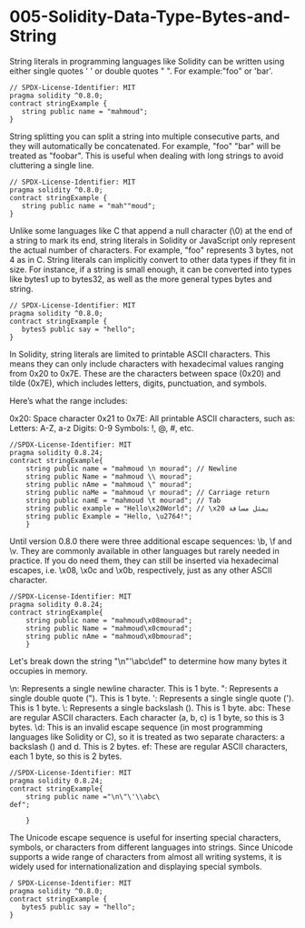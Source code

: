 # 005-Solidity-Data-Type-Bytes-and-String
String literals in programming languages like Solidity can be written using either single quotes ' ' or double quotes " ". For example:"foo" or 'bar'.
```solidity
// SPDX-License-Identifier: MIT
pragma solidity ^0.8.0;
contract stringExample {
   string public name = "mahmoud";
}
```
String splitting
you can split a string into multiple consecutive parts, and they will automatically be concatenated. For example, "foo" "bar" will be treated as "foobar". This is useful when dealing with long strings to avoid cluttering a single line.
```solidity
// SPDX-License-Identifier: MIT
pragma solidity ^0.8.0;
contract stringExample {
   string public name = "mah""moud";
}
```
Unlike some languages like C that append a null character (\0) at the end of a string to mark its end, string literals in Solidity or JavaScript only represent the actual number of characters. For example, "foo" represents 3 bytes, not 4 as in C.
String literals can implicitly convert to other data types if they fit in size. For instance, if a string is small enough, it can be converted into types like bytes1 up to bytes32, as well as the more general types bytes and string.

```solidity
// SPDX-License-Identifier: MIT
pragma solidity ^0.8.0;
contract stringExample {
   bytes5 public say = "hello";
}
```
In Solidity, string literals are limited to printable ASCII characters. This means they can only include characters with hexadecimal values ranging from 0x20 to 0x7E. These are the characters between space (0x20) and tilde (0x7E), which includes letters, digits, punctuation, and symbols.

Here’s what the range includes:

0x20: Space character
0x21 to 0x7E: All printable ASCII characters, such as:
Letters: A-Z, a-z
Digits: 0-9
Symbols: !, @, #, etc.
```solidity
//SPDX-License-Identifier: MIT
pragma solidity 0.8.24;
contract stringExample{
    string public name = "mahmoud \n mourad"; // Newline
    string public Name = "mahmoud \\ mourad";
    string public nAme = "mahmoud \" mourad";
    string public naMe = "mahmoud \r mourad"; // Carriage return
    string public namE = "mahmoud \t mourad"; // Tab
    string public example = "Hello\x20World"; // \x20 يمثل مسافة
    string public Example = "Hello, \u2764!"; 
    }
```
Until version 0.8.0 there were three additional escape sequences: \b, \f and \v. They are commonly available in other languages but rarely needed in practice. If you do need them, they can still be inserted via hexadecimal escapes, i.e. \x08, \x0c and \x0b, respectively, just as any other ASCII character.
```solidity
//SPDX-License-Identifier: MIT
pragma solidity 0.8.24;
contract stringExample{
    string public name = "mahmoud\x08mourad";
    string public Name = "mahmoud\x0cmourad";
    string public nAme = "mahmoud\x0bmourad";    
    }
```
Let's break down the string "\n\"\'\\abc\def" to determine how many bytes it occupies in memory.

\n: Represents a single newline character. This is 1 byte.
\": Represents a single double quote ("). This is 1 byte.
\': Represents a single single quote ('). This is 1 byte.
\\: Represents a single backslash (\). This is 1 byte.
abc: These are regular ASCII characters. Each character (a, b, c) is 1 byte, so this is 3 bytes.
\d: This is an invalid escape sequence (in most programming languages like Solidity or C), so it is treated as two separate characters: a backslash (\) and d. This is 2 bytes.
ef: These are regular ASCII characters, each 1 byte, so this is 2 bytes.
```solidity
//SPDX-License-Identifier: MIT
pragma solidity 0.8.24;
contract stringExample{
    string public name ="\n\"\'\\abc\
def";
       
    }
```
The Unicode escape sequence is useful for inserting special characters, symbols, or characters from different languages into strings. Since Unicode supports a wide range of characters from almost all writing systems, it is widely used for internationalization and displaying special symbols.
```solidity
/ SPDX-License-Identifier: MIT
pragma solidity ^0.8.0;
contract stringExample {
   bytes5 public say = "hello";
}
```










